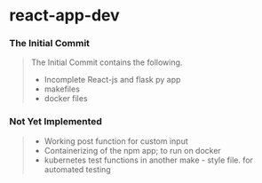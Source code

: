 # react-app-dev


### The Initial Commit

> The Initial Commit contains the following.
> - Incomplete React-js and flask py app
> - makefiles
> - docker files


### Not Yet Implemented

> - Working post function for custom input
> - Containerizing of the npm app; to run on docker
> - kubernetes test functions in another make - style file. for automated testing

